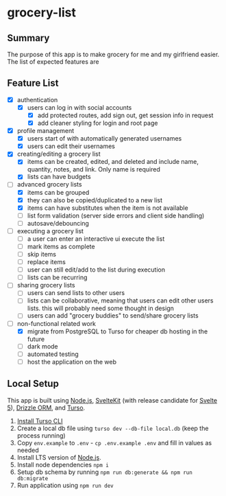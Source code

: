 # grocery-list

## Summary

The purpose of this app is to make grocery for me and my girlfriend easier. The list of expected features are

## Feature List

- [x] authentication
  - [x] users can log in with social accounts
    - [x] add protected routes, add sign out, get session info in request
    - [x] add cleaner styling for login and root page
- [x] profile management
  - [x] users start of with automatically generated usernames
  - [x] users can edit their usernames
- [x] creating/editing a grocery list
  - [x] items can be created, edited, and deleted and include name, quantity, notes, and link. Only name is required
  - [x] lists can have budgets
- [ ] advanced grocery lists
  - [x] items can be grouped
  - [x] they can also be copied/duplicated to a new list
  - [x] items can have substitutes when the item is not available
  - [ ] list form validation (server side errors and client side handling)
  - [ ] autosave/debouncing
- [ ] executing a grocery list
  - [ ] a user can enter an interactive ui execute the list
  - [ ] mark items as complete
  - [ ] skip items
  - [ ] replace items
  - [ ] user can still edit/add to the list during execution
  - [ ] lists can be recurring
- [ ] sharing grocery lists
  - [ ] users can send lists to other users
  - [ ] lists can be collaborative, meaning that users can edit other users lists. this will probably need some thought in design
  - [ ] users can add "grocery buddies" to send/share grocery lists
- [ ] non-functional related work
  - [x] migrate from PostgreSQL to Turso for cheaper db hosting in the future
  - [ ] dark mode
  - [ ] automated testing
  - [ ] host the application on the web

## Local Setup

This app is built using [Node.js](https://nodejs.org/en), [SvelteKit](https://kit.svelte.dev/) (with release candidate for [Svelte 5](https://svelte.dev/blog/svelte-5-release-candidate)), [Drizzle ORM](https://orm.drizzle.team/), and [Turso](https://turso.tech/).

1. [Install Turso CLI](https://docs.turso.tech/cli/introduction)
2. Create a local db file using `turso dev --db-file local.db` (keep the process running)
3. Copy `env.example` to `.env` - `cp .env.example .env` and fill in values as needed
4. Install LTS version of [Node.js](https://nodejs.org/en).
5. Install node dependencies `npm i`
6. Setup db schema by running `npm run db:generate && npm run db:migrate`
7. Run application using `npm run dev`
